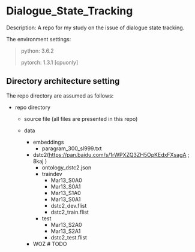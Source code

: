 # Dialogue_State_Tracking
Description: A repo for my study on the issue of  dialogue state tracking.

The environment settings:

> python: 3.6.2
>
> pytorch: 1.3.1 [cpuonly]

## Directory architecture setting
The repo directory are assumed as follows:
- repo directory
  - source file (all files are presented in this repo)
  
  - data
    
    - embeddings
      - paragram_300_sl999.txt
    - dstc2(https://pan.baidu.com/s/1rWPXZQ3ZH5OpKEdxFXsagA ; 8kaj )
      - ontology_dstc2.json
      - traindev
        - Mar13_S0A0
        - Mar13_S0A1
        - Mar13_S1A0
        - Mar13_S0A1
        - dstc2_dev.flist
        - dstc2_train.flist
      - test
        - Mar13_S2A0
        - Mar13_S2A1
        - dstc2_test.flist
    - WOZ # TODO
    
    